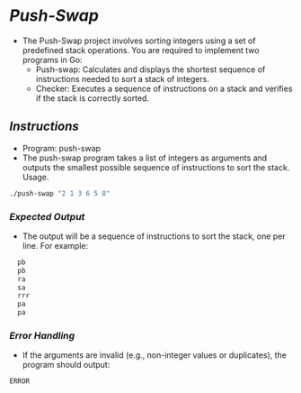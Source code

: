 # _*Push-Swap*_

- The Push-Swap project involves sorting integers using a set of predefined stack operations. You are required to implement two programs in Go:
    - Push-swap: Calculates and displays the shortest sequence of instructions needed to sort a stack of integers.
    - Checker: Executes a sequence of instructions on a stack and verifies if the stack is correctly sorted.

## _*Instructions*_

- Program: push-swap
- The push-swap program takes a list of integers as arguments and outputs the smallest possible sequence of instructions to sort the stack.
Usage.

```sh
./push-swap "2 1 3 6 5 8"
```

### _*Expected Output*_

- The output will be a sequence of instructions to sort the stack, one per line. For example:

```bash
  pb
  pb
  ra
  sa
  rrr
  pa
  pa
```

### _*Error Handling*_

- If the arguments are invalid (e.g., non-integer values or duplicates), the program should output:

```bash
ERROR
```
